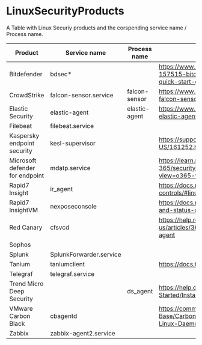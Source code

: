 # LinuxSecurityProducts

A Table with Linux Securiy products and the corspending service name / Process name.

|     **Product**                     |     Service name        |     Process name |     Notes                                                                                                                         |     Version file                                                             |
|-------------------------------------|-----------------------------|----------------------|---------------------------------------------------------------------------------------------------------------------------------------|----------------------------------------------------------------------------------|
|     Bitdefender                     |     bdsec*                  |                      |     https://www.bitdefender.com/business/support/en/77209-157515-bitdefender-endpoint-security-tools-for-linux-quick-start-guide.html |                                                                                  |
|     CrowdStrike                     |     falcon-sensor.service   |     falcon-sensor    |     https://www.crowdstrike.com/blog/tech-center/install-falcon-sensor-for-linux/                                                     |     /opt/CrowdStrike/falconctl —version                                          |
|     Elastic Security                |     elastic-agent           |     elastic-agent    |     https://www.elastic.co/guide/en/fleet/current/start-stop-elastic-agent.html                                                       |     elastic-agent version                                                        |
|     Filebeat                        |     filebeat.service        |                      |                                                                                                                                       |                                                                                  |
|     Kaspersky  endpoint security    |     kesl-supervisor         |                      |     https://support.kaspersky.com/kes4linux/10sp1/en-US/161252.htm                                                                    |                                                                                  |
|     Microsoft defender for endpoint |     mdatp.service           |                      |     https://learn.microsoft.com/en-us/microsoft-365/security/defender-endpoint/linux-support-install?view=o365-worldwide              |                                                                                  |
|     Rapid7 Insight                  |     ir_agent                |                      |     https://docs.rapid7.com/insight-agent/agent-controls/#linux                                                                       |     sudo cat   /opt/rapid7/ir_agent/components/insight_agent/common/agent.log    |
|     Rapid7 InsightVM                |     nexposeconsole          |                      |     https://docs.rapid7.com/insightvm/service-start-stop-and-status-controls/                                                         |                                                                                  |
|     Red Canary                      |     cfsvcd                  |                      |     https://help.redcanary.com/hc/en-us/articles/360052513614-Deploy-an-EDR-sensor-agent                                              |                                                                                  |
|     Sophos                          |                             |                      |                                                                                                                                       |     /opt/sophos-av/plugins/av/VERSION.ini                                        |
|     Splunk                          |     SplunkForwarder.service |                      |                                                                                                                                       |                                                                                  |
|     Tanium                          |     taniumclient            |                      |     https://docs.tanium.com/client/client/managing.html#linux                                                                         |                                                                                  |
|     Telegraf                        |     telegraf.service        |                      |                                                                                                                                       |                                                                                  |
|     Trend Micro Deep Security       |                             |     ds_agent         |     https://help.deepsecurity.trendmicro.com/10/0/Get-Started/Install/agent-deactivate-start-stop.html                                |                                                                                  |
|     VMware  Carbon Black            |     cbagentd                |                      |     https://community.carbonblack.com/t5/Knowledge-Base/Carbon-Black-Cloud-How-to-Stop-Start-the-Linux-Daemons/ta-p/62500             |     /opt/carbonblack/psc/bin/cbagentd ––version                                  |
|     Zabbix                          |     zabbix-agent2.service   |                      |                                                                                                                                       |                                                                                  |
